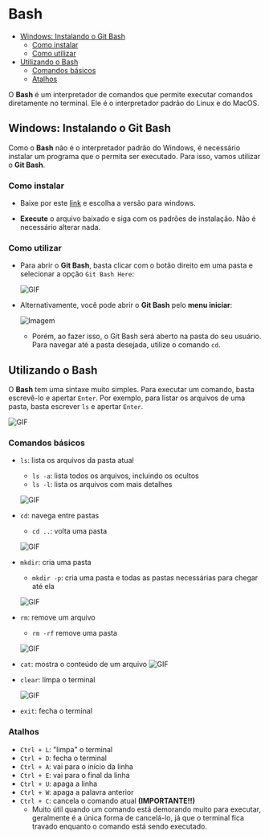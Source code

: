 # Bash

<!-- toc -->
- [Windows: Instalando o Git Bash](#windows-instalando-o-git-bash)
  - [Como instalar](#como-instalar)
  - [Como utilizar](#como-utilizar)
- [Utilizando o Bash](#utilizando-o-bash)
  - [Comandos básicos](#comandos-básicos)
  - [Atalhos](#atalhos)
<!-- toc -->

O **Bash** é um interpretador de comandos que permite executar comandos diretamente no terminal. Ele é o interpretador padrão do Linux e do MacOS.

## Windows: Instalando o Git Bash

Como o **Bash** não é o interpretador padrão do Windows, é necessário instalar um programa que o permita ser executado. Para isso, vamos utilizar o **Git Bash**.

### Como instalar

- Baixe por este [link](https://git-scm.com/downloads) e escolha a versão para windows.

- **Execute** o arquivo baixado e siga com os padrões de instalação. Não é necessário alterar nada.

### Como utilizar

- Para abrir o **Git Bash**, basta clicar com o botão direito em uma pasta e selecionar a opção `Git Bash Here`:

    ![GIF](https://github.com/senapk/fupisfun/assets/103089400/71e1b93e-6db3-4555-a477-a5c0618b24bf)

- Alternativamente, você pode abrir o **Git Bash** pelo **menu iniciar**:

    ![Imagem](https://github.com/senapk/fupisfun/assets/103089400/0f31cf83-8874-4b52-9c0f-95e07bc5f2bb)

  - Porém, ao fazer isso, o Git Bash será aberto na pasta do seu usuário. Para navegar até a pasta desejada, utilize o comando `cd`.

## Utilizando o Bash

O **Bash** tem uma sintaxe muito simples. Para executar um comando, basta escrevê-lo e apertar `Enter`. Por exemplo, para listar os arquivos de uma pasta, basta escrever `ls` e apertar `Enter`.

![GIF](https://github.com/senapk/fupisfun/assets/103089400/f6e3850b-6783-4796-8eeb-a69ece072f3b)

### Comandos básicos

- `ls`: lista os arquivos da pasta atual
  - `ls -a`: lista todos os arquivos, incluindo os ocultos
  - `ls -l`: lista os arquivos com mais detalhes

  ![GIF](https://github.com/senapk/fupisfun/assets/103089400/37a594cc-fdb4-45e2-898b-7d56facc53dd)

- `cd`: navega entre pastas
  - `cd ..`: volta uma pasta

  ![GIF](https://github.com/senapk/fupisfun/assets/103089400/a4bec9ae-438f-4ff4-89ad-2ba626326f74)

- `mkdir`: cria uma pasta
  - `mkdir -p`: cria uma pasta e todas as pastas necessárias para chegar até ela

  ![GIF](https://github.com/senapk/fupisfun/assets/103089400/dd6a7daf-f922-4082-a90d-c2b843dfd497)

- `rm`: remove um arquivo
  - `rm -rf` remove uma pasta

  ![GIF](https://github.com/senapk/fupisfun/assets/103089400/78a4b043-7308-4831-83f5-7771189f9b76)

- `cat`: mostra o conteúdo de um arquivo
  ![GIF](https://github.com/senapk/fupisfun/assets/103089400/d7494f0b-8fa5-4297-8e4d-6d89dbe92587)

- `clear`: limpa o terminal

  ![GIF](https://github.com/senapk/fupisfun/assets/103089400/8cc50e26-30ab-44b8-9b9c-ddd1f7c2a4a0)

- `exit`: fecha o terminal

### Atalhos

- `Ctrl + L`: "limpa" o terminal
- `Ctrl + D`: fecha o terminal
- `Ctrl + A`: vai para o início da linha
- `Ctrl + E`: vai para o final da linha
- `Ctrl + U`: apaga a linha
- `Ctrl + W`: apaga a palavra anterior
- `Ctrl + C`: cancela o comando atual **(IMPORTANTE!!)**
  - Muito útil quando um comando está demorando muito para executar, geralmente é a única forma de cancelá-lo, já que o terminal fica travado enquanto o comando está sendo executado.
